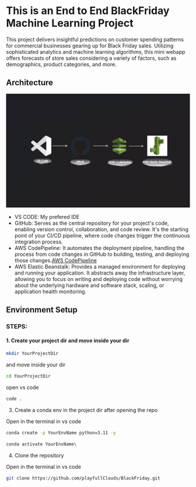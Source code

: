 # This is an End to End BlackFriday Machine Learning Project

This project delivers insightful predictions on customer spending patterns for commercial businesses gearing up for Black Friday sales. Utilizing sophisticated analytics and machine learning algorithms, this mini webapp offers forecasts of store sales considering a variety of factors, such as demographics, product categories, and more.

## Architecture

![Architecture Image](/assets/arc.png)

- VS CODE: My prefered IDE
- GitHub: Serves as the central repository for your project's code, enabling version control, collaboration, and code review. It's the starting point of your CI/CD pipeline, where code changes trigger the continuous integration process.
- AWS CodePipeline: It automates the deployment pipeline, handling the process from code changes in GitHub to building, testing, and deploying those changes.[AWS CodePipeline](https://aws.amazon.com/codepipeline/)
- AWS Elastic Beanstalk: Provides a managed environment for deploying and running your application. It abstracts away the infrastructure layer, allowing you to focus on writing and deploying code without worrying about the underlying hardware and software stack, scaling, or application health monitoring.

## Environment Setup

### STEPS:

#### 1. Create your project dir and move inside your dir

```bash
mkdir YourProjectDir
```
and move inside your dir
```bash
cd YourProjectDir
```
open vs code
```bash
code .
```

3. Create a conda env in the project dir after opening the repo

Open in the terminal in vs code

```bash
conda create -p YourEnvName python=3.11 -y
```
```bash
conda activate YourEnvName\
```

4. Clone the repository

Open in the terminal in vs code

```bash
git clone https://github.com/playfullClouds/BlackFriday.git
```









